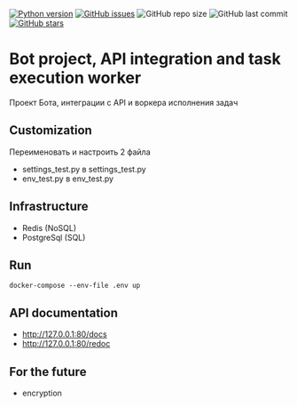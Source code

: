 [![Python version](https://img.shields.io/badge/Python-3.8.+-green)](https://www.python.org/)
[![GitHub issues][issues-shield]][issues-url]
![GitHub repo size](https://img.shields.io/github/languages/code-size/dmitrii1991/AppBotSheduler)
![GitHub last commit](https://img.shields.io/github/last-commit/dmitrii1991/AppBotSheduler)
[![GitHub stars][stars-shield]][stars-url]

# Bot project, API integration and task execution worker

Проект Бота, интеграции с API и воркера исполнения задач


## Customization
Переименовать и настроить 2 файла
- settings_test.py в settings_test.py
- env_test.py в env_test.py 


## Infrastructure

- Redis (NoSQL)
- PostgreSql (SQL)


##  Run
```shell script
docker-compose --env-file .env up
```

## API documentation
* http://127.0.0.1:80/docs
* http://127.0.0.1:80/redoc

## For the future

* encryption


[stars-shield]: https://img.shields.io/github/stars/dmitrii1991/AppBotSheduler?style=social
[stars-url]: https://github.com/dmitrii1991/AppBotSheduler/stargazers

[issues-shield]: https://img.shields.io/github/issues/dmitrii1991/AppBotSheduler
[issues-url]: https://github.com/dmitrii1991/AppBotSheduler/issues
